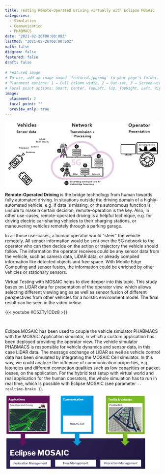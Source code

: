 ```yaml
---
title: Testing Remote-Operated Driving virtually with Eclipse MOSAIC
categories:
  - Simulation
  - Communication
  - PHABMACS
date: "2021-02-26T00:00:00Z"
lastMod: "2021-02-26T00:00:00Z"
math: false
diagram: false
featured: false
draft: false

# Featured image
# To use, add an image named `featured.jpg/png` to your page's folder.
# Placement options: 1 = Full column width, 2 = Out-set, 3 = Screen-width
# Focal point options: Smart, Center, TopLeft, Top, TopRight, Left, Right, BottomLeft, Bottom, BottomRight
image:
  placement: 2
  focal_point: ""
  preview_only: true
---
```


![alternative text for search engines](overview.png)

**Remote-Operated Driving** is the bridge technology from human towards fully automated driving. 
In situations outside the driving domain of a highly-automated vehicle, e.g. if data is missing, or the autonomous function is unsure to
make a certain decision, remote-operation is the key. Also, in other use-cases, remote-operated driving is a helpful 
technique, e.g. for driving electric car-sharing vehicles to their charging stations, or maneuvering vehicles remotely through
a parking garage. 

In all those use-cases, a human operator would "steer" the vehicle remotely. All sensor information would be sent over the 5G network
to the operator who can then decide on the action or trajectory the vehicle should follow. The information the operator 
receives could be any sensor data from the vehicle, such as camera data, LiDAR data, 
or already compiled information like detected objects and free space.
With Mobile Edge Computing and sensor fusion, the information could be enriched by other vehicles or stationary sensors.

Virtual Testing with MOSAIC helps to dive deeper into this topic. This study bases on LiDAR data for presentation of the operator view, 
which allows selecting different viewing angles as well as sensor fusion of different perspectives from other vehicles for a 
holistic environment model. The final result can be seen in the video below.

{{< youtube KC5ZTy1CDz8 >}}

<br/>

Eclipse MOSAIC has been used to couple the vehicle simulator PHABMACS with the MOSAIC Application
simulator, in which a custom application has been deployed providing the operator view.
The vehicle simulator PHABMACS is responsible for vehicle dynamics and sensor data, in this case LiDAR data.
The message exchange of LiDAR as well as vehicle control data has been simulated by integrating the MOSAIC Cell simulator.
In this way, we could analyze the influence of communication properties, e.g. latencies and 
different connection qualities such as low capacities or packet losses, on the application. 
For the hybrid test setup with virtual world and real application for the human operators, 
the whole simulation has to run in real time, which is possible with Eclipse MOSAIC (see parameter `--realtime-brake 1`).

![Tele-Operated Driving Simulation with Eclipse MOSAIC](overview_mosaic.png)
